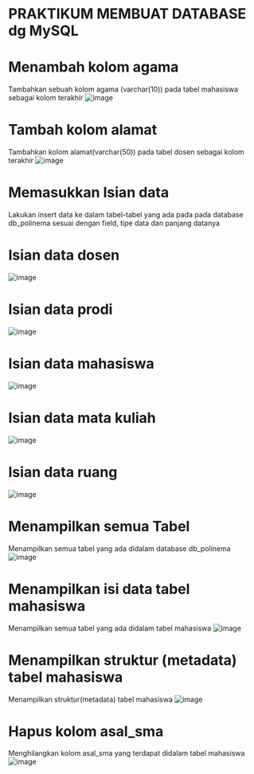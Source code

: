 PRAKTIKUM MEMBUAT DATABASE dg MySQL
=
Menambah kolom agama
=
Tambahkan sebuah kolom agama (varchar(10)) pada tabel mahasiswa sebagai kolom terakhir
![image](https://github.com/H6ybaangelie/RephpMyAdmin/assets/160241734/301230b7-2bcc-4a54-a2ab-d1764d82c18b)

Tambah kolom alamat
=
Tambahkan kolom alamat(varchar(50)) pada tabel dosen sebagai kolom terakhir
![image](https://github.com/H6ybaangelie/RephpMyAdmin/assets/160241734/e6048fcd-9c5e-4cf6-8e3d-2992b728fca7)

Memasukkan Isian data
=
Lakukan insert data ke dalam tabel-tabel yang ada pada pada database db_polinema sesuai dengan field, tipe data dan panjang datanya

Isian data dosen
=
![image](https://github.com/H6ybaangelie/RephpMyAdmin/assets/160241734/3b7f9cb9-4a19-44b7-a04c-21c4d3debed5)

Isian data prodi
=
![image](https://github.com/H6ybaangelie/RephpMyAdmin/assets/160241734/d3e43ee1-9e13-4894-94c8-04362f5aa567)

Isian data mahasiswa
=
![image](https://github.com/H6ybaangelie/RephpMyAdmin/assets/160241734/83e17004-d4dd-4786-8ba4-3e77b40f2d11)

Isian data mata kuliah
=
![image](https://github.com/H6ybaangelie/RephpMyAdmin/assets/160241734/f231f4a2-a36e-46e6-9290-e2b114c88e98)

Isian data ruang
=
![image](https://github.com/H6ybaangelie/RephpMyAdmin/assets/160241734/5cd5476f-0751-4cc8-a72e-a6216372087b)

Menampilkan semua Tabel
=
Menampilkan semua tabel yang ada didalam database db_polinema
![image](https://github.com/H6ybaangelie/RephpMyAdmin/assets/160241734/b344e40d-712d-4129-a104-694d095c34f0)

Menampilkan isi data tabel mahasiswa
=
Menampilkan semua tabel yang ada didalam tabel mahasiswa
![image](https://github.com/H6ybaangelie/RephpMyAdmin/assets/160241734/781933cd-8550-45b7-b731-e922032a7386)

Menampilkan struktur (metadata) tabel mahasiswa
=
Menampilkan struktur(metadata) tabel mahasiswa
![image](https://github.com/H6ybaangelie/RephpMyAdmin/assets/160241734/64885ef7-1a19-4730-86f1-d4b0c203f851)

Hapus kolom asal_sma
=
Menghilangkan kolom asal_sma yang terdapat didalam tabel mahasiswa
![image](https://github.com/H6ybaangelie/RephpMyAdmin/assets/160241734/04391db1-3d9e-4c97-a2d4-4cc562acbff8)
